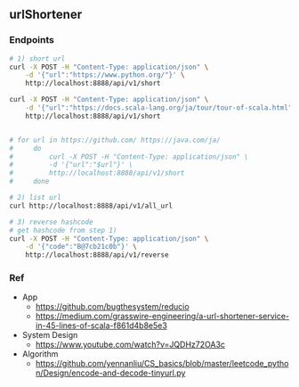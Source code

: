 ## urlShortener

### Endpoints
```bash
# 1) short url
curl -X POST -H "Content-Type: application/json" \
    -d '{"url":"https://www.python.org/"}' \
    http://localhost:8888/api/v1/short

curl -X POST -H "Content-Type: application/json" \
    -d '{"url":"https://docs.scala-lang.org/ja/tour/tour-of-scala.html"}' \
    http://localhost:8888/api/v1/short


# for url in https://github.com/ https://java.com/ja/
#     do
#         curl -X POST -H "Content-Type: application/json" \
#         -d '{"url":"$url"}' \
#         http://localhost:8888/api/v1/short
#     done

# 2) list url
curl http://localhost:8888/api/v1/all_url

# 3) reverse hashcode
# get hashcode from step 1)
curl -X POST -H "Content-Type: application/json" \
    -d '{"code":"B@7cb21c0b"}' \
    http://localhost:8888/api/v1/reverse
```

### Ref
- App
    - https://github.com/bugthesystem/reducio
    - https://medium.com/grasswire-engineering/a-url-shortener-service-in-45-lines-of-scala-f861d4b8e5e3
- System Design
    - https://www.youtube.com/watch?v=JQDHz72OA3c
- Algorithm
    - https://github.com/yennanliu/CS_basics/blob/master/leetcode_python/Design/encode-and-decode-tinyurl.py
